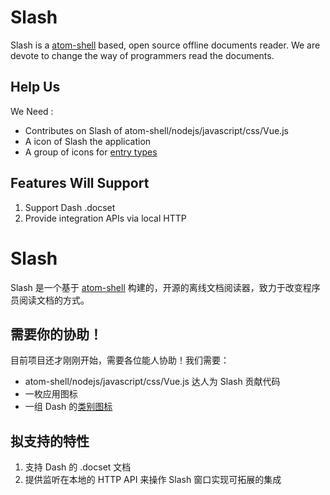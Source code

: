 # Slash

Slash is a [atom-shell][atom-shell] based, open source offline documents reader.
We are devote to change the way of programmers read the documents.

## Help Us

We Need :

 * Contributes on Slash of atom-shell/nodejs/javascript/css/Vue.js
 * A icon of Slash the application
 * A group of icons for [entry types][dash-entry-types]

## Features Will Support

 1. Support Dash .docset
 2. Provide integration APIs via local HTTP
 
# Slash

Slash 是一个基于 [atom-shell][atom-shell] 构建的，开源的离线文档阅读器，致力于改变程序员阅读文档的方式。

## 需要你的协助！

目前项目还才刚刚开始，需要各位能人协助！我们需要：

 * atom-shell/nodejs/javascript/css/Vue.js 达人为 Slash 贡献代码
 * 一枚应用图标
 * 一组 Dash 的[类别图标][dash-entry-types]
 
## 拟支持的特性

 1. 支持 Dash 的 .docset 文档
 2. 提供监听在本地的 HTTP API 来操作 Slash 窗口实现可拓展的集成

[atom-shell]: https://github.com/atom/atom-shell
[dash-entry-types]: http://kapeli.com/docsets#supportedentrytypes
